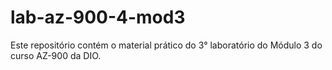 # lab-az-900-4-mod3
Este repositório contém o material prático do 3° laboratório do Módulo 3 do curso AZ-900 da DIO.

